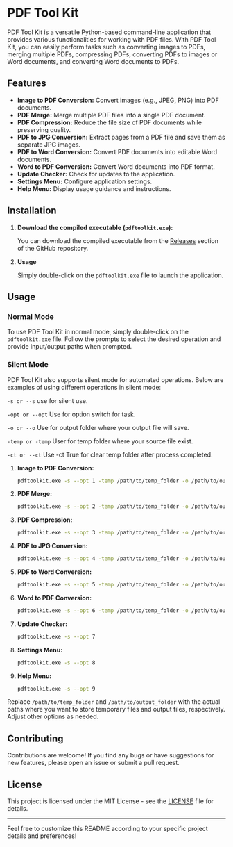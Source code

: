 # PDF Tool Kit

PDF Tool Kit is a versatile Python-based command-line application that provides various functionalities for working with PDF files. With PDF Tool Kit, you can easily perform tasks such as converting images to PDFs, merging multiple PDFs, compressing PDFs, converting PDFs to images or Word documents, and converting Word documents to PDFs.

## Features

- **Image to PDF Conversion:** Convert images (e.g., JPEG, PNG) into PDF documents.
- **PDF Merge:** Merge multiple PDF files into a single PDF document.
- **PDF Compression:** Reduce the file size of PDF documents while preserving quality.
- **PDF to JPG Conversion:** Extract pages from a PDF file and save them as separate JPG images.
- **PDF to Word Conversion:** Convert PDF documents into editable Word documents.
- **Word to PDF Conversion:** Convert Word documents into PDF format.
- **Update Checker:** Check for updates to the application.
- **Settings Menu:** Configure application settings.
- **Help Menu:** Display usage guidance and instructions.

## Installation

1. **Download the compiled executable (`pdftoolkit.exe`):**

   You can download the compiled executable from the [Releases](https://github.com/tosprodev/pdf-tool-kit/releases) section of the GitHub repository.

2. **Usage**

   Simply double-click on the `pdftoolkit.exe` file to launch the application.

## Usage

### Normal Mode

To use PDF Tool Kit in normal mode, simply double-click on the `pdftoolkit.exe` file. Follow the prompts to select the desired operation and provide input/output paths when prompted.

### Silent Mode

PDF Tool Kit also supports silent mode for automated operations. Below are examples of using different operations in silent mode:

`-s or --s` use for silent use.

`-opt or --opt` Use for option switch for task.

`-o or --o` Use for output folder where your output file will save.

`-temp or -temp` User for temp folder where your source file exist.

`-ct or --ct` Use -ct True for clear temp folder after process completed.
 
1. **Image to PDF Conversion:**

   ```bash
   pdftoolkit.exe -s --opt 1 -temp /path/to/temp_folder -o /path/to/output_folder -oo -ct
   ```

2. **PDF Merge:**

   ```bash
   pdftoolkit.exe -s --opt 2 -temp /path/to/temp_folder -o /path/to/output_folder -oo -ct
   ```

3. **PDF Compression:**

   ```bash
   pdftoolkit.exe -s --opt 3 -temp /path/to/temp_folder -o /path/to/output_folder -oo -ct
   ```

4. **PDF to JPG Conversion:**

   ```bash
   pdftoolkit.exe -s --opt 4 -temp /path/to/temp_folder -o /path/to/output_folder -oo -ct
   ```

5. **PDF to Word Conversion:**

   ```bash
   pdftoolkit.exe -s --opt 5 -temp /path/to/temp_folder -o /path/to/output_folder -oo -ct
   ```

6. **Word to PDF Conversion:**

   ```bash
   pdftoolkit.exe -s --opt 6 -temp /path/to/temp_folder -o /path/to/output_folder -oo -ct
   ```

7. **Update Checker:**

   ```bash
   pdftoolkit.exe -s --opt 7
   ```

8. **Settings Menu:**

   ```bash
   pdftoolkit.exe -s --opt 8
   ```

9. **Help Menu:**

   ```bash
   pdftoolkit.exe -s --opt 9
   ```

Replace `/path/to/temp_folder` and `/path/to/output_folder` with the actual paths where you want to store temporary files and output files, respectively. Adjust other options as needed.

## Contributing

Contributions are welcome! If you find any bugs or have suggestions for new features, please open an issue or submit a pull request.

## License

This project is licensed under the MIT License - see the [LICENSE](LICENSE) file for details.

---

Feel free to customize this README according to your specific project details and preferences!
